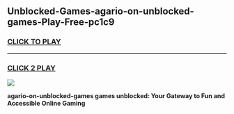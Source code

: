 
## Unblocked-Games-agario-on-unblocked-games-Play-Free-pc1c9
<h3>
<a href="https://premium76.site?title=agario-on-unblocked-games&ref=09A">CLICK TO PLAY</a></h3>
<hr>

<h3>
<a href="https://premium76.site?title=agario-on-unblocked-games&ref=09A">CLICK 2 PLAY</a>
  
</h3>

<a href="https://premium76.site?title=agario-on-unblocked-games&ref=09A"><img src="https://clearcache.store/games.png"></a>


**agario-on-unblocked-games games unblocked: Your Gateway to Fun and Accessible Online Gaming**

